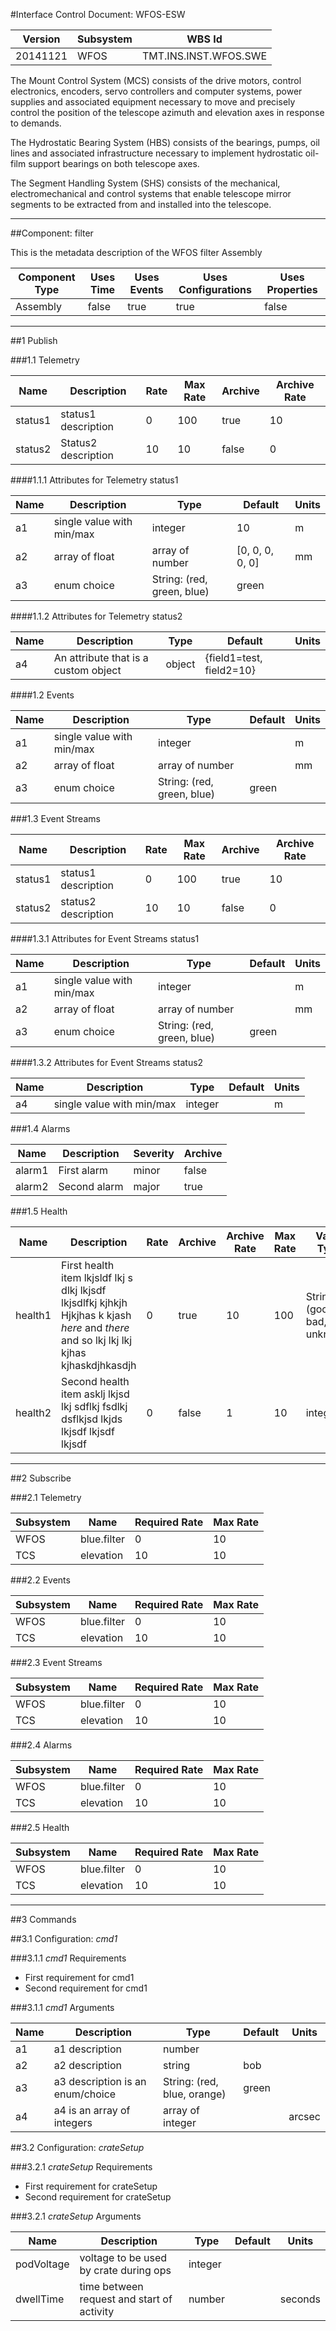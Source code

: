 
#Interface Control Document: WFOS-ESW

 Version | Subsystem | WBS Id
 ---|---|---
20141121 | WFOS | TMT.INS.INST.WFOS.SWE


The Mount Control System (MCS) consists of the drive motors, control electronics, encoders, servo controllers and computer systems, power supplies and associated equipment necessary to move and precisely control the position of the telescope azimuth and elevation axes in response to demands.

The Hydrostatic Bearing System (HBS) consists of the bearings, pumps, oil lines and associated infrastructure necessary to implement hydrostatic oil-film support bearings on both telescope axes.

The Segment Handling System (SHS) consists of the mechanical, electromechanical and control systems that enable telescope mirror segments to be extracted from and installed into the telescope.  

    

---


##Component: filter

This is the metadata description of the WFOS filter Assembly


Component Type | Uses Time | Uses Events | Uses Configurations | Uses Properties
---|---|---|---|---
Assembly | false | true | true | false

    

---

##1 Publish

###1.1 Telemetry

Name|Description|Rate|Max Rate|Archive|Archive Rate
---|---|---|---|---|--- |
status1 | status1 description | 0 | 100 | true | 10 |
status2 | Status2 description | 10 | 10 | false | 0 |

####1.1.1 Attributes for Telemetry status1

Name|Description|Type|Default|Units
---|---|---|---|---
a1 | single value with min/max | integer | 10 | m |
a2 | array of float | array of number | [0, 0, 0, 0, 0] | mm |
a3 | enum choice | String: (red, green, blue) | green |  |


####1.1.2 Attributes for Telemetry status2

Name|Description|Type|Default|Units
---|---|---|---|---
a4 | An attribute that is a custom object | object | {field1=test, field2=10} |  |



####1.2 Events

Name|Description|Type|Default|Units
---|---|---|---|---
a1 | single value with min/max | integer |  | m |
a2 | array of float | array of number |  | mm |
a3 | enum choice | String: (red, green, blue) | green |  |


###1.3 Event Streams

Name|Description|Rate|Max Rate|Archive|Archive Rate
---|---|---|---|---|--- |
status1 | status1 description | 0 | 100 | true | 10 |
status2 | status2 description | 10 | 10 | false | 0 |

####1.3.1 Attributes for Event Streams status1

Name|Description|Type|Default|Units
---|---|---|---|---
a1 | single value with min/max | integer |  | m |
a2 | array of float | array of number |  | mm |
a3 | enum choice | String: (red, green, blue) | green |  |


####1.3.2 Attributes for Event Streams status2

Name|Description|Type|Default|Units
---|---|---|---|---
a4 | single value with min/max | integer |  | m |


###1.4 Alarms

Name|Description|Severity|Archive
---|---|---|---
alarm1 | First alarm | minor | false |
alarm2 | Second alarm | major | true |


###1.5 Health

Name|Description|Rate|Archive|Archive Rate|Max Rate|Value Type
---|---|---|---|---|---|---
health1 | First health item lkjsldf lkj s dlkj lkjsdf lkjsdlfkj kjhkjh Hjkjhas k kjash  *here* and _there_ and so lkj lkj lkj kjhas kjhaskdjhkasdjh | 0 | true | 10 | 100 | String: (good, ill, bad, unknown) |
health2 | Second health item  asklj lkjsd lkj sdflkj fsdlkj dsflkjsd lkjds lkjsdf lkjsdf lkjsdf | 0 | false | 1 | 10 | integer |

---

##2 Subscribe

###2.1 Telemetry

Subsystem|Name|Required Rate|Max Rate
---|---|---|---
WFOS | blue.filter | 0 | 10 |
TCS | elevation | 10 | 10 |


###2.2 Events

Subsystem|Name|Required Rate|Max Rate
---|---|---|---
WFOS | blue.filter | 0 | 10 |
TCS | elevation | 10 | 10 |


###2.3 Event Streams

Subsystem|Name|Required Rate|Max Rate
---|---|---|---
WFOS | blue.filter | 0 | 10 |
TCS | elevation | 10 | 10 |


###2.4 Alarms

Subsystem|Name|Required Rate|Max Rate
---|---|---|---
WFOS | blue.filter | 0 | 10 |
TCS | elevation | 10 | 10 |


###2.5 Health

Subsystem|Name|Required Rate|Max Rate
---|---|---|---
WFOS | blue.filter | 0 | 10 |
TCS | elevation | 10 | 10 |

---

##3 Commands

##3.1 Configuration: *cmd1*


###3.1.1 *cmd1* Requirements

* First requirement for cmd1
* Second requirement for cmd1

###3.1.1 *cmd1* Arguments


Name|Description|Type|Default|Units
---|---|---|---|---
a1 | a1 description | number |  |  |
a2 | a2 description | string | bob |  |
a3 | a3 description is an enum/choice | String: (red, blue, orange) | green |  |
a4 | a4 is an array of integers | array of integer |  | arcsec |


##3.2 Configuration: *crateSetup*


###3.2.1 *crateSetup* Requirements

* First requirement for crateSetup
* Second requirement for crateSetup

###3.2.1 *crateSetup* Arguments


Name|Description|Type|Default|Units
---|---|---|---|---
podVoltage | voltage to be used by crate during ops | integer |  |  |
dwellTime | time between request and start of activity | number |  | seconds |